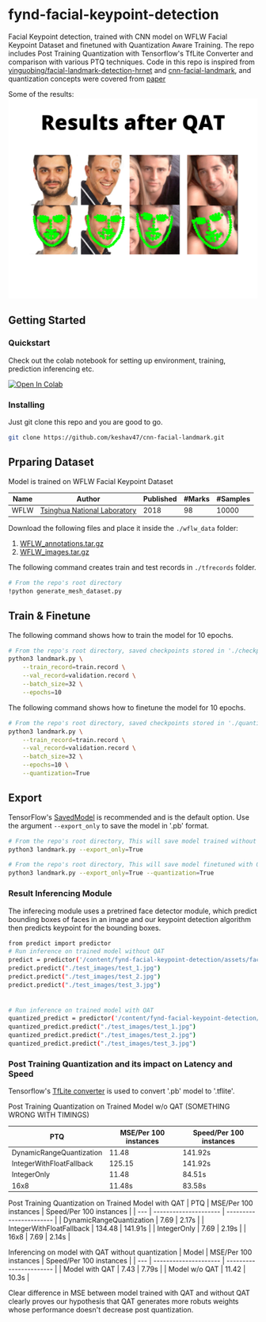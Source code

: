 
# fynd-facial-keypoint-detection

Facial Keypoint detection, trained with CNN model on WFLW Facial Keypoint Dataset and finetuned with Quantization Aware Training. The repo includes Post Training Quantization with Tensorflow's TfLite Converter and comparison with various PTQ techniques. Code in this repo is inspired from [yinguobing/facial-landmark-detection-hrnet](https://github.com/yinguobing/facial-landmark-detection-hrnet) and [cnn-facial-landmark](https://github.com/yinguobing/cnn-facial-landmark), and quantization concepts were covered from [paper](https://arxiv.org/pdf/2106.08295.pdf.)

Some of the results: ![result](test_images/result.png)
## Getting Started
### Quickstart
Check out the colab notebook for setting up environment, training, prediction inferencing etc.

[![Open In Colab](https://colab.research.google.com/assets/colab-badge.svg)](https://colab.research.google.com/drive/1GYu-SvQYqhCd2CWj64J6kDuMV9_xep27?usp=sharing)

### Installing

Just git clone this repo and you are good to go.

```bash
git clone https://github.com/keshav47/cnn-facial-landmark.git
```

## Prparing Dataset
Model is trained on WFLW Facial Keypoint Dataset

| Name        | Author                                                                                                         | Published | #Marks | #Samples |
| ----------- | -------------------------------------------------------------------------------------------------------------- | --------- | ------ | -------- |
| WFLW        | [Tsinghua National Laboratory](https://wywu.github.io/projects/LAB/WFLW.html)                                  | 2018      | 98     | 10000    |

Download the following files and place it inside the `./wflw_data` folder: 
1) [WFLW_annotations.tar.gz](https://drive.google.com/file/d/1-1NqSgYx55cZCUYWGDDiiTGeT6_BN57S/view?usp=sharing)
2) [WFLW_images.tar.gz](https://drive.google.com/file/d/1-1UlzCvhCYOr1bpIWZ9YeQExKN-igXgS/view?usp=sharing) 

The following command creates train and test records in `./tfrecords` folder.
```bash
# From the repo's root directory
!python generate_mesh_dataset.py
```
## Train & Finetune

The following command shows how to train the model for 10 epochs.

```bash
# From the repo's root directory, saved checkpoints stored in './checkpoints' directory
python3 landmark.py \
    --train_record=train.record \
    --val_record=validation.record \
    --batch_size=32 \
    --epochs=10
```

The following command shows how to finetune the model for 10 epochs.

```bash
# From the repo's root directory, saved checkpoints stored in './quantized_checkpoints' directory
python3 landmark.py \
    --train_record=train.record \
    --val_record=validation.record \
    --batch_size=32 \
    --epochs=10 \
    --quantization=True
```


## Export

TensorFlow's [SavedModel](https://www.tensorflow.org/guide/saved_model) is recommended and is the default option. Use the argument `--export_only` to save the model in '.pb' format.

```bash
# From the repo's root directory, This will save model trained without QAT to './exported' directory
python3 landmark.py --export_only=True
```

```bash
# From the repo's root directory, This will save model finetuned with QAT to './exported_quantized' directory
python3 landmark.py --export_only=True --quantization=True
```
### Result Inferencing Module
The inferecing module uses a pretrined face detector module, which predict bounding boxes of faces in an image and our keypoint detection algorithm then predicts keypoint for the bounding boxes.

```bash
from predict import predictor
# Run inference on trained model without QAT
predict = predictor('/content/fynd-facial-keypoint-detection/assets/face_model','/content/fynd-facial-keypoint-detection/exported')
predict.predict("./test_images/test_1.jpg")
predict.predict("./test_images/test_2.jpg")
predict.predict("./test_images/test_3.jpg")


# Run inference on trained model with QAT
quantized_predict = predictor('/content/fynd-facial-keypoint-detection/assets/face_model','/content/fynd-facial-keypoint-detection/exported_quantized')
quantized_predict.predict("./test_images/test_1.jpg")
quantized_predict.predict("./test_images/test_2.jpg")
quantized_predict.predict("./test_images/test_3.jpg")
```

### Post Training Quantization and its impact on Latency and Speed

Tensorflow's [TfLite converter](https://www.tensorflow.org/model_optimization/guide/quantization/training_example#create_quantized_model_for_tflite_backend) is used to convert '.pb' model to '.tflite'.


Post Training Quantization on Trained Model w/o QAT (SOMETHING WRONG WITH TIMINGS)

| PTQ | MSE/Per 100 instances | Speed/Per 100 instances | 
| --- | --------------------- | ----------------------- |
| DynamicRangeQuantization | 11.48 | 141.92s |
| IntegerWithFloatFallback | 125.15 | 141.92s |
| IntegerOnly | 11.48 | 84.51s |
| 16x8 | 11.48s | 83.58s |


Post Training Quantization on Trained Model with QAT
| PTQ | MSE/Per 100 instances | Speed/Per 100 instances | 
| --- | --------------------- | ----------------------- |
| DynamicRangeQuantization | 7.69 | 2.17s |
| IntegerWithFloatFallback | 134.48 | 141.91s |
| IntegerOnly | 7.69 | 2.19s |
| 16x8 | 7.69 | 2.14s |


Inferencing on model with QAT without quantization
| Model | MSE/Per 100 instances | Speed/Per 100 instances |
| --- | --------------------- | ----------------------- |
| Model with QAT | 7.43 | 7.79s |
| Model w/o QAT | 11.42 | 10.3s |


Clear difference in MSE between model trained with QAT and without QAT clearly proves our hypothesis that QAT generates more robuts weights whose performance doesn't decrease post quantization.   

